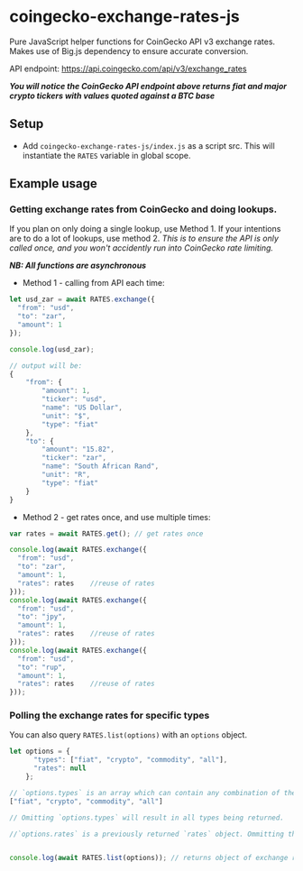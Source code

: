 # coingecko-exchange-rates-js

Pure JavaScript helper functions for CoinGecko API v3 exchange rates. Makes use of Big.js dependency to ensure accurate conversion.

API endpoint: <https://api.coingecko.com/api/v3/exchange_rates>

**_You will notice the CoinGecko API endpoint above returns fiat and major crypto tickers with values quoted against a BTC base_**

## Setup

-   Add `coingecko-exchange-rates-js/index.js` as a script src. This will instantiate the `RATES` variable in global scope.

## Example usage

### Getting exchange rates from CoinGecko and doing lookups.

If you plan on only doing a single lookup, use Method 1.
If your intentions are to do a lot of lookups, use method 2. _This is to ensure the API is only called once, and you won't accidently run into CoinGecko rate limiting._

**_NB: All functions are asynchronous_**

-   Method 1 - calling from API each time:

```javascript
let usd_zar = await RATES.exchange({
  "from": "usd",
  "to": "zar",
  "amount": 1
});

console.log(usd_zar);

// output will be:
{
    "from": {
        "amount": 1,
        "ticker": "usd",
        "name": "US Dollar",
        "unit": "$",
        "type": "fiat"
    },
    "to": {
        "amount": "15.82",
        "ticker": "zar",
        "name": "South African Rand",
        "unit": "R",
        "type": "fiat"
    }
}
```

-   Method 2 - get rates once, and use multiple times:

```javascript
var rates = await RATES.get(); // get rates once

console.log(await RATES.exchange({
  "from": "usd",
  "to": "zar",
  "amount": 1,
  "rates": rates    //reuse of rates
}));
console.log(await RATES.exchange({
  "from": "usd",
  "to": "jpy",
  "amount": 1,
  "rates": rates    //reuse of rates
}));
console.log(await RATES.exchange({
  "from": "usd",
  "to": "rup",
  "amount": 1,
  "rates": rates    //reuse of rates
}));
```

### Polling the exchange rates for specific types

You can also query `RATES.list(options)` with an `options` object.

```javascript
let options = {
      "types": ["fiat", "crypto", "commodity", "all"],
      "rates": null
    };

// `options.types` is an array which can contain any combination of the following:
["fiat", "crypto", "commodity", "all"]

// Omitting `options.types` will result in all types being returned.

//`options.rates` is a previously returned `rates` object. Ommitting this will result in the CoinGecko API endpoint being queried.


console.log(await RATES.list(options)); // returns object of exchange rates

```
